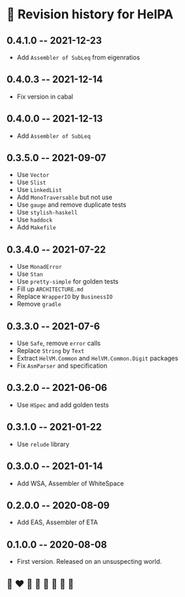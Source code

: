# 📅 Revision history for HelPA

## 0.4.1.0 -- 2021-12-23

* Add `Assembler of SubLeq` from eigenratios

## 0.4.0.3 -- 2021-12-14

* Fix version in cabal

## 0.4.0.0 -- 2021-12-13

* Add `Assembler of SubLeq`

## 0.3.5.0 -- 2021-09-07

* Use `Vector`
* Use `Slist`
* Use `LinkedList`
* Add `MonoTraversable` but not use
* Use `gauge` and remove duplicate tests
* Use `stylish-haskell`
* Use `haddock`
* Add `Makefile`

## 0.3.4.0 -- 2021-07-22

* Use `MonadError`
* Use `Stan`
* Use `pretty-simple` for golden tests
* Fill up `ARCHITECTURE.md`
* Replace `WrapperIO` by `BusinessIO`
* Remove `gradle`

## 0.3.3.0 -- 2021-07-6

* Use `Safe`, remove `error` calls
* Replace `String` by `Text`
* Extract `HelVM.Common` and `HelVM.Common.Digit` packages
* Fix `AsmParser` and specification

## 0.3.2.0  -- 2021-06-06

* Use `HSpec` and add golden tests

## 0.3.1.0  -- 2021-01-22

* Use `relude` library

## 0.3.0.0  -- 2021-01-14

* Add WSA, Assembler of WhiteSpace

## 0.2.0.0  -- 2020-08-09

* Add EAS, Assembler of ETA

## 0.1.0.0  -- 2020-08-08

* First version. Released on an unsuspecting world.

## 🌈 ❤️ 💛 💚 💙 🤍 🖤 🦄
